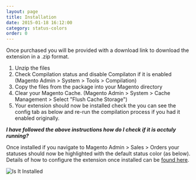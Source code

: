 ```yaml
---
layout: page
title: Installation
date: 2015-01-18 16:12:00
category: status-colors
order: 0
---
```


Once purchased you will be provided with a download link to download the extension in a .zip format.

1. Unzip the files
2. Check Compilation status and disable Compilaton if it is enabled (Magento Admin > System > Tools > Compilation)
3. Copy the files from the package into your Magento directory
4. Clear your Magento Cache. (Magento Admin > System > Cache Management > Select "Flush Cache Storage")
5. Your extension should now be installed check the you can see the config tab as below and re-run the compilation process if you had it enabled originally.


***I have followed the above instructions how do I check if it is acctuly running?***

Once installed if you navigate to Magento Admin > Sales > Orders your statuses should now be highlighted with the default status color (as below). Details of how to configure the extension once installed can be [found here](/status-colors/configuration.html).

![Is It Installed](../assets/images/is-it-installed.png "Is It Installed")
